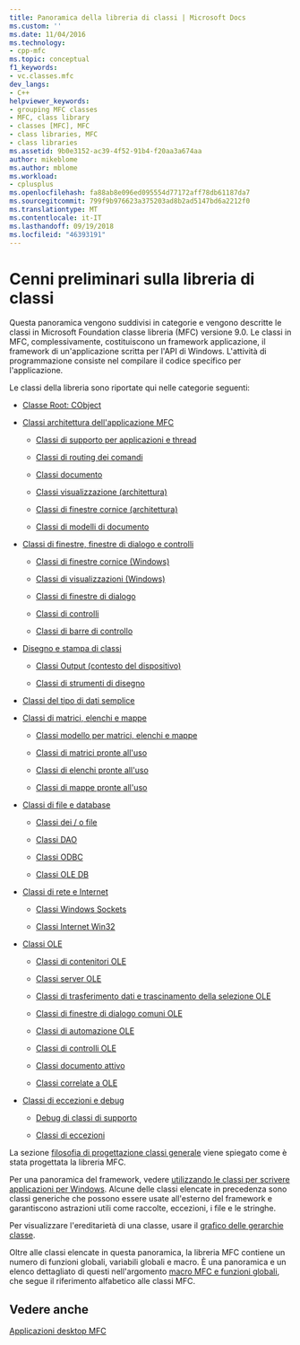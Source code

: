 ```yaml
---
title: Panoramica della libreria di classi | Microsoft Docs
ms.custom: ''
ms.date: 11/04/2016
ms.technology:
- cpp-mfc
ms.topic: conceptual
f1_keywords:
- vc.classes.mfc
dev_langs:
- C++
helpviewer_keywords:
- grouping MFC classes
- MFC, class library
- classes [MFC], MFC
- class libraries, MFC
- class libraries
ms.assetid: 9b0e3152-ac39-4f52-91b4-f20aa3a674aa
author: mikeblome
ms.author: mblome
ms.workload:
- cplusplus
ms.openlocfilehash: fa88ab8e096ed095554d77172aff78db61187da7
ms.sourcegitcommit: 799f9b976623a375203ad8b2ad5147bd6a2212f0
ms.translationtype: MT
ms.contentlocale: it-IT
ms.lasthandoff: 09/19/2018
ms.locfileid: "46393191"
---
```

# <a name="class-library-overview"></a>Cenni preliminari sulla libreria di classi

Questa panoramica vengono suddivisi in categorie e vengono descritte le classi in Microsoft Foundation classe libreria (MFC) versione 9.0. Le classi in MFC, complessivamente, costituiscono un framework applicazione, il framework di un'applicazione scritta per l'API di Windows. L'attività di programmazione consiste nel compilare il codice specifico per l'applicazione.

Le classi della libreria sono riportate qui nelle categorie seguenti:

- [Classe Root: CObject](../mfc/root-class-cobject.md)

- [Classi architettura dell'applicazione MFC](../mfc/mfc-application-architecture-classes.md)

   - [Classi di supporto per applicazioni e thread](../mfc/application-and-thread-support-classes.md)

   - [Classi di routing dei comandi](../mfc/command-routing-classes.md)

   - [Classi documento](../mfc/document-classes.md)

   - [Classi visualizzazione (architettura)](../mfc/view-classes-architecture.md)

   - [Classi di finestre cornice (architettura)](../mfc/frame-window-classes-architecture.md)

   - [Classi di modelli di documento](../mfc/document-template-classes.md)

- [Classi di finestre, finestre di dialogo e controlli](../mfc/window-dialog-and-control-classes.md)

   - [Classi di finestre cornice (Windows)](../mfc/frame-window-classes-windows.md)

   - [Classi di visualizzazioni (Windows)](../mfc/view-classes-windows.md)

   - [Classi di finestre di dialogo](../mfc/dialog-box-classes.md)

   - [Classi di controlli](../mfc/control-classes.md)

   - [Classi di barre di controllo](../mfc/control-bar-classes.md)

- [Disegno e stampa di classi](../mfc/drawing-and-printing-classes.md)

   - [Classi Output (contesto del dispositivo)](../mfc/output-device-context-classes.md)

   - [Classi di strumenti di disegno](../mfc/drawing-tool-classes.md)

- [Classi del tipo di dati semplice](../mfc/simple-data-type-classes.md)

- [Classi di matrici, elenchi e mappe](../mfc/array-list-and-map-classes.md)

   - [Classi modello per matrici, elenchi e mappe](../mfc/template-classes-for-arrays-lists-and-maps.md)

   - [Classi di matrici pronte all'uso](../mfc/ready-to-use-array-classes.md)

   - [Classi di elenchi pronte all'uso](../mfc/ready-to-use-list-classes.md)

   - [Classi di mappe pronte all'uso](../mfc/ready-to-use-map-classes.md)

- [Classi di file e database](../mfc/file-and-database-classes.md)

   - [Classi dei / o file](../mfc/file-i-o-classes.md)

   - [Classi DAO](../mfc/dao-classes.md)

   - [Classi ODBC](../mfc/odbc-classes.md)

   - [Classi OLE DB](../mfc/ole-db-classes.md)

- [Classi di rete e Internet](../mfc/internet-and-networking-classes.md)

   - [Classi Windows Sockets](../mfc/windows-sockets-classes.md)

   - [Classi Internet Win32](../mfc/win32-internet-classes.md)

- [Classi OLE](../mfc/ole-classes.md)

   - [Classi di contenitori OLE](../mfc/ole-container-classes.md)

   - [Classi server OLE](../mfc/ole-server-classes.md)

   - [Classi di trasferimento dati e trascinamento della selezione OLE](../mfc/ole-drag-and-drop-and-data-transfer-classes.md)

   - [Classi di finestre di dialogo comuni OLE](../mfc/ole-common-dialog-classes.md)

   - [Classi di automazione OLE](../mfc/ole-automation-classes.md)

   - [Classi di controlli OLE](../mfc/ole-control-classes.md)

   - [Classi documento attivo](../mfc/active-document-classes.md)

   - [Classi correlate a OLE](../mfc/ole-related-classes.md)

- [Classi di eccezioni e debug](../mfc/debugging-and-exception-classes.md)

   - [Debug di classi di supporto](../mfc/debugging-support-classes.md)

   - [Classi di eccezioni](../mfc/exception-classes.md)

La sezione [filosofia di progettazione classi generale](../mfc/general-class-design-philosophy.md) viene spiegato come è stata progettata la libreria MFC.

Per una panoramica del framework, vedere [utilizzando le classi per scrivere applicazioni per Windows](../mfc/using-the-classes-to-write-applications-for-windows.md). Alcune delle classi elencate in precedenza sono classi generiche che possono essere usate all'esterno del framework e garantiscono astrazioni utili come raccolte, eccezioni, i file e le stringhe.

Per visualizzare l'ereditarietà di una classe, usare il [grafico delle gerarchie classe](../mfc/hierarchy-chart.md).

Oltre alle classi elencate in questa panoramica, la libreria MFC contiene un numero di funzioni globali, variabili globali e macro. È una panoramica e un elenco dettagliato di questi nell'argomento [macro MFC e funzioni globali](../mfc/reference/mfc-macros-and-globals.md), che segue il riferimento alfabetico alle classi MFC.

## <a name="see-also"></a>Vedere anche

[Applicazioni desktop MFC](../mfc/mfc-desktop-applications.md)


